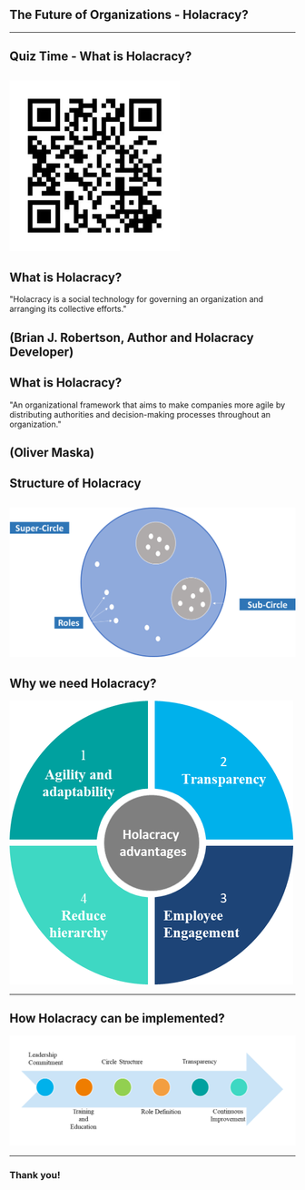 ## The Future of Organizations - Holacracy?
---
## Quiz Time - What is Holacracy?
![Alt text](image-4.png)
---
## What is Holacracy?
"Holacracy is a social technology for governing an organization and arranging its collective efforts."


(Brian J. Robertson, Author and Holacracy Developer)
---
## What is Holacracy?

"An organizational framework that aims to make companies more agile by distributing authorities and decision-making processes throughout an organization." 

(Oliver Maska)
---
## Structure of Holacracy
![Circle Structure](image-3.png)
---
## Why we need Holacracy?
![Advantages of Holacracy](image-12.png)

---
## How Holacracy can be implemented?
![Process of implementing Holacracy](image-35.png)

---
### Thank you!
























